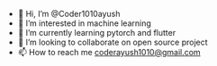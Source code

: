 - 👋 Hi, I’m @Coder1010ayush
- 👀 I’m interested in machine learning
- 🌱 I’m currently learning pytorch and flutter
- 💞️ I’m looking to collaborate on open source project
- 📫 How to reach me coderayush1010@gmail.com

<!---
Coder1010ayush/Coder1010ayush is a ✨ special ✨ repository because its `README.md` (this file) appears on your GitHub profile.
You can click the Preview link to take a look at your changes.
--->
